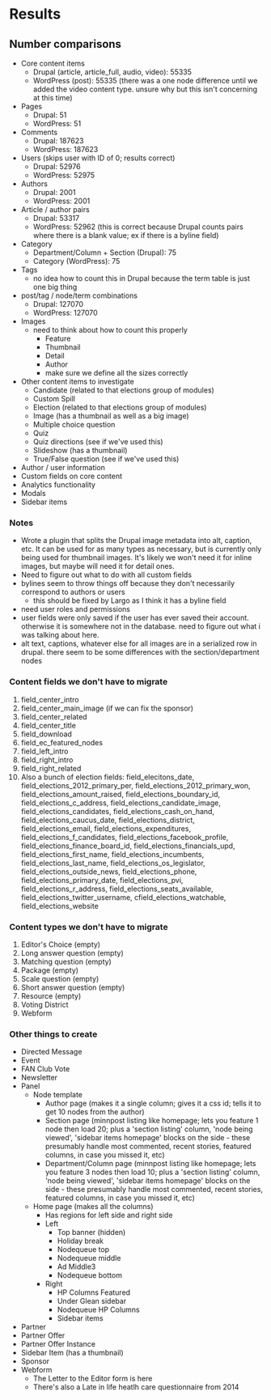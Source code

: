 # Results

## Number comparisons

- Core content items
    - Drupal (article, article_full, audio, video): 55335
    - WordPress (post): 55335 (there was a one node difference until we added the video content type. unsure why but this isn't concerning at this time)
- Pages
    - Drupal: 51
    - WordPress: 51
- Comments
    - Drupal: 187623
    - WordPress: 187623
- Users (skips user with ID of 0; results correct)
    - Drupal: 52976
    - WordPress: 52975
- Authors
    - Drupal: 2001
    - WordPress: 2001
- Article / author pairs
    - Drupal: 53317
    - WordPress: 52962 (this is correct because Drupal counts pairs where there is a blank value; ex if there is a byline field)
- Category
    - Department/Column + Section (Drupal): 75
    - Category (WordPress): 75
- Tags
    - no idea how to count this in Drupal because the term table is just one big thing
- post/tag / node/term combinations
    - Drupal: 127070
    - WordPress: 127070
- Images
    - need to think about how to count this properly
        - Feature
        - Thumbnail
        - Detail
        - Author
        - make sure we define all the sizes correctly
- Other content items to investigate
    - Candidate (related to that elections group of modules)
    - Custom Spill
    - Election (related to that elections group of modules)
    - Image (has a thumbnail as well as a big image)
    - Multiple choice question
    - Quiz
    - Quiz directions (see if we've used this)
    - Slideshow (has a thumbnail)
    - True/False question (see if we've used this)
- Author / user information
- Custom fields on core content
- Analytics functionality
- Modals
- Sidebar items

### Notes

- Wrote a plugin that splits the Drupal image metadata into alt, caption, etc. It can be used for as many types as necessary, but is currently only being used for thumbnail images. It's likely we won't need it for inline images, but maybe will need it for detail ones.
- Need to figure out what to do with all custom fields
- bylines seem to throw things off because they don't necessarily correspond to authors or users
    - this should be fixed by Largo as I think it has a byline field
- need user roles and permissions
- user fields were only saved if the user has ever saved their account. otherwise it is somewhere not in the database. need to figure out what i was talking about here.
- alt text, captions, whatever else for all images are in a serialized row in drupal. there seem to be some differences with the section/department nodes


### Content fields we don't have to migrate

1. field_center_intro
2. field_center_main_image (if we can fix the sponsor)
2. field_center_related
3. field_center_title
4. field_download
5. field_ec_featured_nodes
6. field_left_intro
7. field_right_intro
8. field_right_related
9. Also a bunch of election fields: field_elecitons_date, field_elections_2012_primary_per, field_elections_2012_primary_won, field_elections_amount_raised, field_elections_boundary_id, field_elections_c_address, field_elections_candidate_image, field_elections_candidates, field_elections_cash_on_hand, field_elections_caucus_date, field_elections_district, field_elections_email, field_elections_expenditures, field_elections_f_candidates, field_elections_facebook_profile, field_elections_finance_board_id, field_elections_financials_upd, field_elections_first_name, field_elections_incumbents, field_elections_last_name, field_elections_os_legislator, field_elections_outside_news, field_elections_phone, field_elections_primary_date, field_elections_pvi, field_elections_r_address, field_elections_seats_available, field_elections_twitter_username, cfield_elections_watchable, field_elections_website


### Content types we don't have to migrate

1. Editor's Choice (empty)
2. Long answer question (empty)
3. Matching question (empty)
2. Package (empty)
3. Scale question (empty)
4. Short answer question (empty)
2. Resource (empty)
2. Voting District
2. Webform


### Other things to create

- Directed Message
- Event
- FAN Club Vote
- Newsletter
- Panel
    - Node template
        - Author page (makes it a single column; gives it a css id; tells it to get 10 nodes from the author)
        - Section page (minnpost listing like homepage; lets you feature 1 node then load 20; plus a 'section listing' column, 'node being viewed', 'sidebar items homepage' blocks on the side - these presumably handle most commented, recent stories, featured columns, in case you missed it, etc)
        - Department/Column page (minnpost listing like homepage; lets you feature 3 nodes then load 10; plus a 'section listing' column, 'node being viewed', 'sidebar items homepage' blocks on the side - these presumably handle most commented, recent stories, featured columns, in case you missed it, etc)
    - Home page (makes all the columns)
        - Has regions for left side and right side
        - Left
            - Top banner (hidden)
            - Holiday break
            - Nodequeue top
            - Nodequeue middle
            - Ad Middle3
            - Nodequeue bottom
        - Right
            - HP Columns Featured
            - Under Glean sidebar
            - Nodequeue HP Columns
            - Sidebar items
- Partner
- Partner Offer
- Partner Offer Instance
- Sidebar Item (has a thumbnail)
- Sponsor
- Webform
    - The Letter to the Editor form is here
    - There's also a Late in life heatlh care questionnaire from 2014